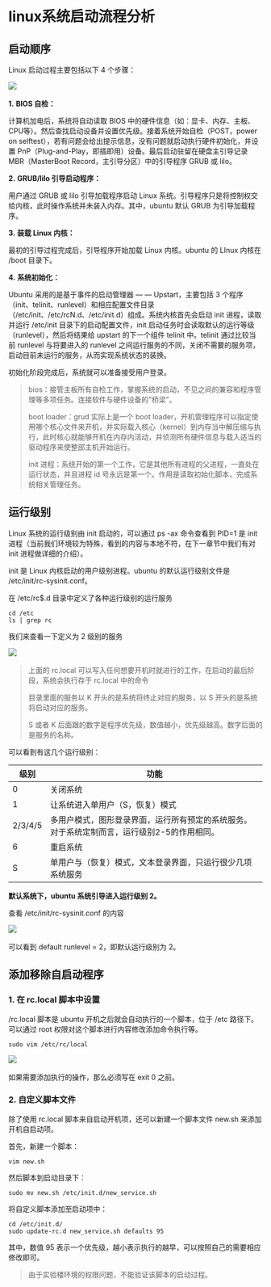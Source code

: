 # linux系统启动流程分析

## 启动顺序

Linux 启动过程主要包括以下 4 个步骤：

​![](https://dn-simplecloud.shiyanlou.com/uid/8797/1509356873667.png-wm)​

**1.**  **BIOS 自检：**

计算机加电后，系统将自动读取 BIOS 中的硬件信息（如：显卡、内存、主板、CPU等）。然后查找启动设备并设置优先级。接着系统开始自检（POST，power on selftest），若有问题会给出提示信息，没有问题就启动执行硬件初始化，并设置 PnP（Plug-and-Play，即插即用）设备。最后启动驻留在硬盘主引导记录 MBR（MasterBoot Record，主引导分区）中的引导程序 GRUB 或 lilo。

**2.**  **GRUB/lilo 引导启动程序：**

用户通过 GRUB 或 lilo 引导加载程序启动 Linux 系统。引导程序只是将控制权交给内核，此时操作系统并未装入内存。其中，ubuntu 默认 GRUB 为引导加载程序。

**3.**  **装载 Linux 内核：**

最初的引导过程完成后，引导程序开始加载 Linux 内核。ubuntu 的 LInux 内核在 /boot 目录下。

**4.**  **系统初始化：**

Ubuntu 采用的是基于事件的启动管理器 — — Upstart，主要包括 3 个程序（init、telinit、runlevel）和相应配置文件目录（/etc/init、/etc/rcN.d、/etc/init.d）组成。系统内核首先会启动 init 进程，读取并运行 /etc/init 目录下的启动配置文件，init 启动任务时会读取默认的运行等级（runlevel），然后将结果给 upstart 的下一个组件 telinit 中。telinit 通过比较当前 runlevel 与将要进入的 runlevel 之间运行服务的不同，关闭不需要的服务项，启动目前未运行的服务，从而实现系统状态的装换。

初始化阶段完成后，系统就可以准备接受用户登录。

> bios：接管主板所有自检工作，掌握系统的启动，不见之间的兼容和程序管理等多项任务。连接软件与硬件设备的"桥梁"。
>
> boot loader：grud 实际上是一个 boot loader，开机管理程序可以指定使用哪个核心文件来开机，并实际载入核心（kernel）到内存当中解压缩与执行，此时核心就能够开机在内存内活动，并侦测所有硬件信息与载入适当的驱动程序来使整部主机开始运行。
>
> init 进程：系统开始的第一个工作，它是其他所有进程的父进程，一直处在运行状态，并且进程 id 号永远是第一个。作用是读取初始化脚本，完成系统相关管理任务。

## 运行级别

Linux 系统的运行级别由 init 启动的，可以通过 ps -ax 命令查看到 PID=1 是 init 进程（当前我们环境较为特殊，看到的内容与本地不符，在下一章节中我们有对 init 进程做详细的介绍）。

init 是 Linux 内核启动的用户级别进程。ubuntu 的默认运行级别文件是 /etc/init/rc-sysinit.conf。

在 /etc/rc$.d 目录中定义了各种运行级别的运行服务

```
cd /etc
ls | grep rc
```

我们来查看一下定义为 2 级别的服务

​![](https://dn-simplecloud.shiyanlou.com/87971509431597943-wm)​

> 上面的 rc.local 可以写入任何想要开机时就进行的工作，在启动的最后阶段，系统会执行存于 rc.local 中的命令
>
> 目录里面的服务以 K 开头的是系统将终止对应的服务，以 S 开头的是系统将启动对应的服务。
>
> S 或者 K 后面跟的数字是程序优先级，数值越小，优先级越高。数字后面的是服务的名称。

可以看到有这几个运行级别：

|级别|功能|
| ---------| ---------------------------------------------------------------------------------------------|
|0|关闭系统|
|1|让系统进入单用户（S，恢复）模式|
|2/3/4/5|多用户模式，图形登录界面，运行所有预定的系统服务。对于系统定制而言，运行级别2-5的作用相同。|
|6|重启系统|
|S|单用户与（恢复）模式，文本登录界面，只运行很少几项系统服务|

**默认系统下，ubuntu 系统引导进入运行级别 2。**

查看 /etc/init/rc-sysinit.conf 的内容

​![](https://dn-simplecloud.shiyanlou.com/87971509432754859-wm)​

可以看到 default runlevel = 2，即默认运行级别为 2。

## 添加移除自启动程序

### 1. 在 rc.local 脚本中设置

/rc.local 脚本是 ubuntu 开机之后就会自动执行的一个脚本，位于 /etc 路径下。可以通过 root 权限对这个脚本进行内容修改添加命令执行等。

```
sudo vim /etc/rc/local
```

​![](https://dn-simplecloud.shiyanlou.com/87971509434747325-wm)​

如果需要添加执行的操作，那么必须写在 exit 0 之前。

### 2. 自定义脚本文件

除了使用 rc.local 脚本来自启动开机项，还可以新建一个脚本文件 new.sh 来添加开机自启动项。

首先，新建一个脚本：

```
vim new.sh
```

然后脚本到启动目录下：

```
sudo mv new.sh /etc/init.d/new_service.sh
```

将自定义脚本添加至启动项中：

```
cd /etc/init.d/
sudo update-rc.d new_service.sh defaults 95
```

其中，数值 95 表示一个优先级，越小表示执行的越早，可以按照自己的需要相应修改即可。

> 由于实验楼环境的权限问题，不能验证该脚本的启动过程。
